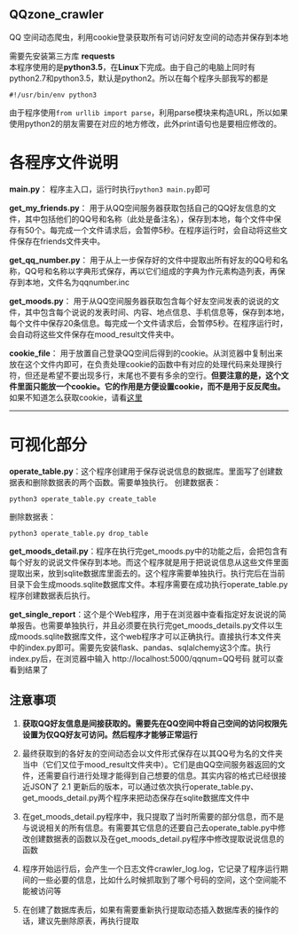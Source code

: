 ## QQzone_crawler
QQ 空间动态爬虫，利用cookie登录获取所有可访问好友空间的动态并保存到本地

需要先安装第三方库 **requests** <br />
本程序使用的是**python3.5**，在**Linux**下完成。由于自己的电脑上同时有python2.7和python3.5，默认是python2。所以在每个程序头部我写的都是

```
#!/usr/bin/env python3
```

由于程序使用`from urllib import parse`，利用parse模块来构造URL，所以如果使用python2的朋友需要在对应的地方修改，此外print语句也是要相应修改的。

# 各程序文件说明

**main.py**： 程序主入口，运行时执行`python3 main.py`即可

**get_my_friends.py**： 用于从QQ空间服务器获取包括自己的QQ好友信息的文件，其中包括他们的QQ号和名称（此处是备注名），保存到本地，每个文件中保存有50个。每完成一个文件请求后，会暂停5秒。在程序运行时，会自动将这些文件保存在friends文件夹中。

**get_qq_number.py**： 用于从上一步保存好的文件中提取出所有好友的QQ号和名称，QQ号和名称以字典形式保存，再以它们组成的字典为作元素构造列表，再保存到本地，文件名为qqnumber.inc

**get_moods.py**： 用于从QQ空间服务器获取包含每个好友空间发表的说说的文件，其中包含每个说说的发表时间、内容、地点信息、手机信息等，保存到本地，每个文件中保存20条信息。每完成一个文件请求后，会暂停5秒。在程序运行时，会自动将这些文件保存在mood_result文件夹中。

**cookie_file**： 用于放置自己登录QQ空间后得到的cookie。从浏览器中复制出来放在这个文件内即可，在负责处理cookie的函数中有对应的处理代码来处理换行符，但还是希望不要出现多行，末尾也不要有多余的空行。**但要注意的是，这个文件里面只能放一个cookie。它的作用是方便设置cookie，而不是用于反反爬虫。** 如果不知道怎么获取cookie，请看[这里](http://www.xjr7670.com/articles/how-to-get-qzone-cookie.html)

---

# 可视化部分

**operate_table.py**：这个程序创建用于保存说说信息的数据库。里面写了创建数据表和删除数据表的两个函数。需要单独执行。
创建数据表：

```
python3 operate_table.py create_table
```

删除数据表：

```
python3 operate_table.py drop_table
```

**get_moods_detail.py**：程序在执行完get_moods.py中的功能之后，会把包含有每个好友的说说文件保存到本地。而这个程序就是用于把说说信息从这些文件里面提取出来，放到sqlite数据库里面去的。这个程序需要单独执行。执行完后在当前目录下会生成moods.sqlite数据库文件。本程序需要在成功执行operate_table.py程序创建数据表后执行。

**get_single_report**：这个是个Web程序，用于在浏览器中查看指定好友说说的简单报告。也需要单独执行，并且必须要在执行完get_moods_details.py文件以生成moods.sqlite数据库文件，这个web程序才可以正确执行。直接执行本文件夹中的index.py即可。需要先安装flask、pandas、sqlalchemy这3个库。执行index.py后，在浏览器中输入 http://localhost:5000/qqnum=QQ号码 就可以查看到结果了

## 注意事项

1. **获取QQ好友信息是间接获取的。需要先在QQ空间中将自己空间的访问权限先设置为仅QQ好友可访问。然后程序才能够正常运行**

2. 最终获取到的各好友的空间动态会以文件形式保存在以其QQ号为名的文件夹当中（它们又位于mood\_result文件夹中）。它们是由QQ空间服务器返回的文件，还需要自行进行处理才能得到自己想要的信息。其实内容的格式已经很接近JSON了
2.1 更新后的版本，可以通过依次执行operate_table.py、get_moods_detail.py两个程序来把动态保存在sqlite数据库文件中

3. 在get_moods_detail.py程序中，我只提取了当时所需要的部分信息，而不是与说说相关的所有信息。有需要其它信息的还要自己去operate_table.py中修改创建数据表的函数以及在get_moods_detail.py程序中修改提取说说信息的函数

4. 程序开始运行后，会产生一个日志文件crawler_log.log，它记录了程序运行期间的一些必要的信息，比如什么时候抓取到了哪个号码的空间，这个空间能不能被访问等

5. 在创建了数据库表后，如果有需要重新执行提取动态插入数据库表的操作的话，建议先删除原表，再执行提取